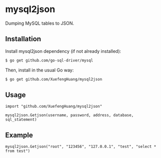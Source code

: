 # mysql2json
Dumping MySQL tables to JSON.

## Installation
Install mysql2json dependency (if not already installed):
```sh
$ go get github.com/go-sql-driver/mysql
```
Then, install in the usual Go way:
```sh
$ go get github.com/XuefengHuang/mysql2json
```

## Usage
```
import "github.com/XuefengHuang/mysql2json"

mysql2json.Getjson(username, password, address, database, sql_statement)
```

## Example
`mysql2json.Getjson("root", "123456", "127.0.0.1", "test", "select * from test")`
